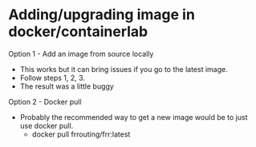 # Adding/upgrading image in docker/containerlab

Option 1 - Add an image from source locally
 - This works but it can bring issues if you go to the latest image.
 - Follow steps 1, 2, 3.
 - The result was a little buggy

Option 2 - Docker pull
 - Probably the recommended way to get a new image would be to just use docker pull. 
   - docker pull frrouting/frr:latest

